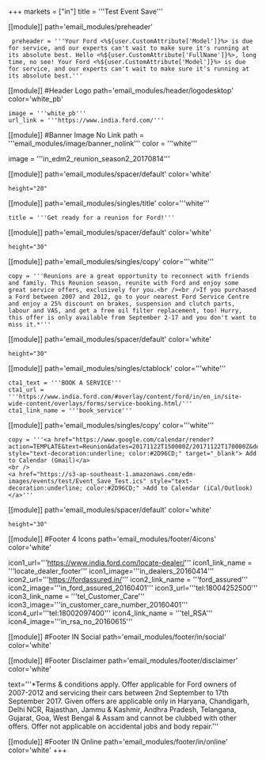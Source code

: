 +++
markets = ["in"]
title = '''Test Event Save'''

[[module]]
path='email_modules/preheader'

	 preheader = '''Your Ford <%${user.CustomAttribute['Model']}%> is due for service, and our experts can't wait to make sure it's running at its absolute best. Hello <%${user.CustomAttribute['FullName']}%>, long time, no see! Your Ford <%${user.CustomAttribute['Model']}%> is due for service, and our experts can't wait to make sure it's running at its absolute best.'''

[[module]] #Header Logo
path='email_modules/header/logodesktop'
color='white_pb'

    image = '''white_pb'''
    url_link = '''https://www.india.ford.com/'''
    
[[module]] #Banner Image No Link
path = '''email_modules/image/banner_nolink'''
color = '''white'''

  image = '''in_edm2_reunion_season2_20170814'''
    
[[module]]
path='email_modules/spacer/default'
color='white'

	height="20"

[[module]]
path='email_modules/singles/title'
color='''white'''

	title = '''Get ready for a reunion for Ford!'''

[[module]]
path='email_modules/spacer/default'
color='white'

	height="30"

[[module]]
path='email_modules/singles/copy'
color='''white'''

	copy = '''Reunions are a great opportunity to reconnect with friends and family. This Reunion season, reunite with Ford and enjoy some great service offers, exclusively for you.<br /><br />If you purchased a Ford between 2007 and 2012, go to your nearest Ford Service Centre and enjoy a 25% discount on brakes, suspension and clutch parts, labour and VAS, and get a free oil filter replacement, too! Hurry, this offer is only available from September 2-17 and you don't want to miss it.*'''

[[module]]
path='email_modules/spacer/default'
color='white'

	height="30"

[[module]]
path='email_modules/singles/ctablock'
color='''white'''

	cta1_text = '''BOOK A SERVICE'''
	cta1_url = '''https://www.india.ford.com/#overlay/content/ford/in/en_in/site-wide-content/overlays/forms/service-booking.html/'''
	cta1_link_name = '''book_service''' 
    
[[module]]
path='email_modules/singles/copy'
color='''white'''

	copy = '''<a href="https://www.google.com/calendar/render?action=TEMPLATE&text=Reunion&dates=20171122T150000Z/20171122T170000Z&details=For+details,+link+here:+http://www.fordindia.com&location=FordIndia&sf=true&output=xml" style="text-decoration:underline; color:#2D96CD;" target="_blank"> Add to Calendar (Gmail)</a>
    <br />
    <a href="https://s3-ap-southeast-1.amazonaws.com/edm-images/events/test/Event_Save_Test.ics" style="text-decoration:underline; color:#2D96CD;" >Add to Calendar (iCal/Outlook)</a>'''

[[module]]
path='email_modules/spacer/default'
color='white'

	height="30"
    
[[module]] #Footer 4 Icons
path='email_modules/footer/4icons'
color='white'

  icon1_url='''https://www.india.ford.com/locate-dealer/'''
  icon1_link_name = '''locate_dealer_footer'''
  icon1_image='''in_dealers_20160414'''
  icon2_url='''https://fordassured.in/'''
  icon2_link_name = '''ford_assured'''
  icon2_image='''in_ford_assured_20160401'''
  icon3_url='''tel:18004252500'''
  icon3_link_name = '''tel_Customer_Care'''
  icon3_image='''in_customer_care_number_20160401'''
  icon4_url='''tel:18002097400'''
  icon4_link_name = '''tel_RSA'''
  icon4_image='''in_rsa_no_20160615'''
    
[[module]] #Footer IN Social
path='email_modules/footer/in/social'
color='white'

[[module]] #Footer Disclaimer
path='email_modules/footer/disclaimer'
color='white'

  text='''*Terms & conditions apply. Offer applicable for Ford owners of 2007-2012 and servicing their cars  between 2nd September to 17th September 2017. Given offers are applicable only in Haryana, Chandigarh, Delhi NCR, Rajasthan, Jammu & Kashmir, Andhra Pradesh, Telangana, Gujarat, Goa, West Bengal & Assam and cannot be clubbed with other offers. Offer not applicable on accidental jobs and body repair.'''

[[module]] #Footer IN Online
path='email_modules/footer/in/online'
color='white'
+++